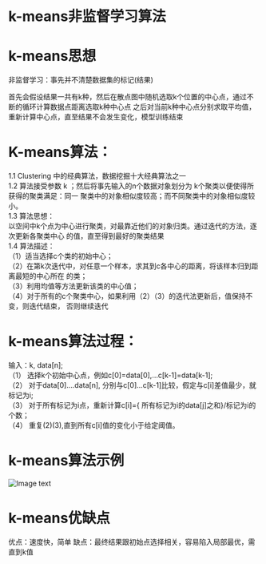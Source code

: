 # k-means非监督学习算法


# k-means思想
非监督学习：事先并不清楚数据集的标记(结果)

首先会假设结果一共有k种，然后在散点图中随机选取k个位置的中心点，通过不断的循环计算数据点距离选取k种中心点
之后对当前k种中心点分别求取平均值，重新计算中心点，直至结果不会发生变化，模型训练结束


# K-means算法：
1.1 Clustering 中的经典算法，数据挖掘十大经典算法之一 <br/>
1.2 算法接受参数 k ；然后将事先输入的n个数据对象划分为 k个聚类以便使得所获得的聚类满足：同一
   聚类中的对象相似度较高；而不同聚类中的对象相似度较小。 <br/>
1.3 算法思想： <br/>
   以空间中k个点为中心进行聚类，对最靠近他们的对象归类。通过迭代的方法，逐次更新各聚类中心
   的值，直至得到最好的聚类结果 <br/>
1.4 算法描述： <br/> 
（1）适当选择c个类的初始中心； <br/> 
（2）在第k次迭代中，对任意一个样本，求其到c各中心的距离，将该样本归到距离最短的中心所在
    的类； <br/>
（3）利用均值等方法更新该类的中心值； <br/>
（4）对于所有的c个聚类中心，如果利用（2）（3）的迭代法更新后，值保持不变，则迭代结束，
    否则继续迭代


# k-means算法过程：
输入：k, data[n]; <br/>
（1） 选择k个初始中心点，例如c[0]=data[0],…c[k-1]=data[k-1]; <br/>
（2） 对于data[0]….data[n], 分别与c[0]…c[k-1]比较，假定与c[i]差值最少，就标记为i; <br/>
（3） 对于所有标记为i点，重新计算c[i]={ 所有标记为i的data[j]之和}/标记为i的个数； <br/>
（4） 重复(2)(3),直到所有c[i]值的变化小于给定阈值。 <br/>


# k-means算法示例
![Image text](k-means算法示例.png)


# k-means优缺点
优点：速度快，简单
缺点：最终结果跟初始点选择相关，容易陷入局部最优，需直到k值
